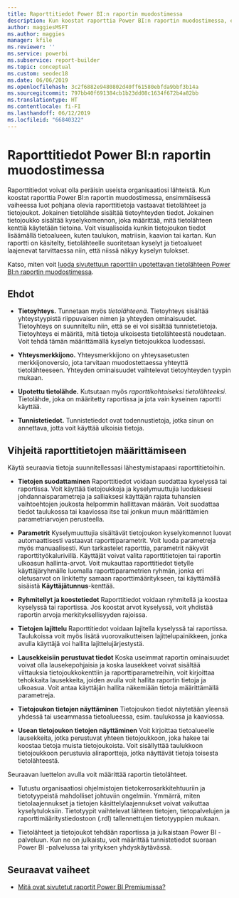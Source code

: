 ```yaml
---
title: Raporttitiedot Power BI:n raportin muodostimessa
description: Kun koostat raporttia Power BI:n raportin muodostimessa, ensimmäisessä vaiheessa luot pohjana olevia raporttitietoja vastaavat tietolähteet ja tietojoukot.
author: maggiesMSFT
ms.author: maggies
manager: kfile
ms.reviewer: ''
ms.service: powerbi
ms.subservice: report-builder
ms.topic: conceptual
ms.custom: seodec18
ms.date: 06/06/2019
ms.openlocfilehash: 3c2f6882e9480802d40ff61580ebfda9bbf3b14a
ms.sourcegitcommit: 797bb40f691384cb1b23dd08c1634f672b4a82bb
ms.translationtype: HT
ms.contentlocale: fi-FI
ms.lasthandoff: 06/12/2019
ms.locfileid: "66840322"
---
```

# <a name="report-data-in-power-bi-report-builder"></a>Raporttitiedot Power BI:n raportin muodostimessa

Raporttitiedot voivat olla peräisin useista organisaatiosi lähteistä. Kun koostat raporttia Power BI:n raportin muodostimessa, ensimmäisessä vaiheessa luot pohjana olevia raporttitietoja vastaavat tietolähteet ja tietojoukot. Jokainen tietolähde sisältää tietoyhteyden tiedot. Jokainen tietojoukko sisältää kyselykomennon, joka määrittää, mitä tietolähteen kenttiä käytetään tietoina. Voit visualisoida kunkin tietojoukon tiedot lisäämällä tietoalueen, kuten taulukon, matriisin, kaavion tai kartan. Kun raportti on käsitelty, tietolähteelle suoritetaan kyselyt ja tietoalueet laajenevat tarvittaessa niin, että niissä näkyy kyselyn tulokset.  

Katso, miten voit [luoda sivutettuun raporttiin upotettavan tietolähteen Power BI:n raportin muodostimessa](paginated-reports-embedded-data-source.md).


##  <a name="BkMk_ReportDataTerms"></a> Ehdot  
  
- **Tietoyhteys.** Tunnetaan myös *tietolähteenä*. Tietoyhteys sisältää yhteystyypistä riippuvaisen nimen ja yhteyden ominaisuudet. Tietoyhteys on suunniteltu niin, että se ei voi sisältää tunnistetietoja. Tietoyhteys ei määritä, mitä tietoja ulkoisesta tietolähteestä noudetaan. Voit tehdä tämän määrittämällä kyselyn tietojoukkoa luodessasi.  
  
- **Yhteysmerkkijono.** Yhteysmerkkijono on yhteysasetusten merkkijonoversio, jota tarvitaan muodostettaessa yhteyttä tietolähteeseen. Yhteyden ominaisuudet vaihtelevat tietoyhteyden tyypin mukaan.  
  
- **Upotettu tietolähde.** Kutsutaan myös *raporttikohtaiseksi tietolähteeksi*. Tietolähde, joka on määritetty raportissa ja jota vain kyseinen raportti käyttää.  
  
- **Tunnistetiedot.** Tunnistetiedot ovat todennustietoja, jotka sinun on annettava, jotta voit käyttää ulkoisia tietoja.  
  
##  <a name="BkMk_ReportDataTips"></a> Vihjeitä raporttitietojen määrittämiseen

 Käytä seuraavia tietoja suunnitellessasi lähestymistapaasi raporttitietoihin.  
  
- **Tietojen suodattaminen** Raporttitiedot voidaan suodattaa kyselyssä tai raportissa. Voit käyttää tietojoukkoja ja kyselymuuttujia luodaksesi johdannaisparametreja ja salliaksesi käyttäjän rajata tuhansien vaihtoehtojen joukosta helpommin hallittavan määrän. Voit suodattaa tiedot taulukossa tai kaaviossa itse tai jonkun muun määrittämien parametriarvojen perusteella.  
  
- **Parametrit** Kyselymuuttujia sisältävät tietojoukon kyselykomennot luovat automaattisesti vastaavat raporttiparametrit. Voit luoda parametreja myös manuaalisesti. Kun tarkastelet raporttia, parametrit näkyvät raporttityökalurivillä. Käyttäjät voivat valita raporttitietojen tai raportin ulkoasun hallinta-arvot. Voit mukauttaa raporttitiedot tietylle käyttäjäryhmälle luomalla raporttiparametrien ryhmän, jonka eri oletusarvot on linkitetty samaan raporttimääritykseen, tai käyttämällä sisäistä **Käyttäjätunnus**-kenttää. 
  
- **Ryhmitellyt ja koostetiedot** Raporttitiedot voidaan ryhmitellä ja koostaa kyselyssä tai raportissa. Jos koostat arvot kyselyssä, voit yhdistää raportin arvoja merkityksellisyyden rajoissa.  
  
- **Tietojen lajittelu** Raporttitiedot voidaan lajitella kyselyssä tai raportissa. Taulukoissa voit myös lisätä vuorovaikutteisen lajittelupainikkeen, jonka avulla käyttäjä voi hallita lajittelujärjestystä.  
  
- **Lausekkeisiin perustuvat tiedot** Koska useimmat raportin ominaisuudet voivat olla lausekepohjaisia ja koska lausekkeet voivat sisältää viittauksia tietojoukkokenttiin ja raporttiparametreihin, voit kirjoittaa tehokkaita lausekkeita, joiden avulla voit hallita raportin tietoja ja ulkoasua. Voit antaa käyttäjän hallita näkemiään tietoja määrittämällä parametreja.  
  
- **Tietojoukon tietojen näyttäminen** Tietojoukon tiedot näytetään yleensä yhdessä tai useammassa tietoalueessa, esim. taulukossa ja kaaviossa.  
  
- **Usean tietojoukon tietojen näyttäminen** Voit kirjoittaa tietoalueelle lausekkeita, jotka perustuvat yhteen tietojoukkoon, joka hakee tai koostaa tietoja muista tietojoukoista. Voit sisällyttää taulukkoon tietojoukkoon perustuvia aliraportteja, jotka näyttävät tietoja toisesta tietolähteestä.  
  
 Seuraavan luettelon avulla voit määrittää raportin tietolähteet.  
  
- Tutustu organisaatiosi ohjelmistojen tietokerrosarkkitehtuuriin ja tietotyypeistä mahdolliset johtuviin ongelmiin. Ymmärrä, miten tietolaajennukset ja tietojen käsittelylaajennukset voivat vaikuttaa kyselytuloksiin. Tietotyypit vaihtelevat lähteen tietojen, tietopalvelujen ja raporttimääritystiedostoon (.rdl) tallennettujen tietotyyppien mukaan.  
  
- Tietolähteet ja tietojoukot tehdään raportissa ja julkaistaan Power BI -palveluun. Kun ne on julkaistu, voit määrittää tunnistetiedot suoraan Power BI -palvelussa tai yrityksen yhdyskäytävässä. 

## <a name="next-steps"></a>Seuraavat vaiheet

- [Mitä ovat sivutetut raportit Power BI Premiumissa?](paginated-reports-report-builder-power-bi.md)  
